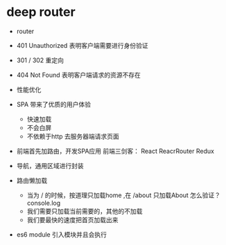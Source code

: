 # deep router

- router
- 401 Unauthorized 表明客户端需要进行身份验证
- 301 / 302 重定向
- 404 Not Found 表明客户端请求的资源不存在
- 性能优化

- SPA 带来了优质的用户体验
  - 快速加载
  - 不会白屏
  - 不依赖于http 去服务器端请求页面

- 前端首先加路由，开发SPA应用
  前端三剑客： React ReacrRouter Redux

- 导航，通用区域进行封装
- 路由懒加载
  - 当为 / 的时候，按道理只加载home ,在 /about 只加载About
    怎么验证？  console.log
  - 我们需要只加载当前需要的，其他的不加载
  - 我们要最快的速度把首页加载出来
- es6 module 引入模块并且会执行
